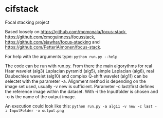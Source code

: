 # cifstack
Focal stacking project

Based loosely on https://github.com/momonala/focus-stack, https://github.com/cmcguinness/focusstack, https://github.com/sjawhar/focus-stacking and https://github.com/PetteriAimonen/focus-stack.

For help with the arguments type: `python run.py --help`

The code can be run with run.py. 
From there the main algorythms for real Haar wavelet (alg3) Laplacian pyramid (alg5), simple Laplacian (alg6), real Daubechies wavelet (alg10) and complex Q-shift wavelet (alg11) can be selectet with the parameter -a.
Alignment method is depending on the image set used, usually -v new is sufficient.
Parameter -c last/first defines the reference image within the dataset.
With -i the Inputfolder is chosen and -o is the name of the output image.

An execution could look like this: `python run.py -a alg11 -v new -c last -i InputFolder -o output.png`
